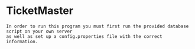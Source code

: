 # TicketMaster
    In order to run this program you must first run the provided database script on your own server
    as well as set up a config.properties file with the correct information.
